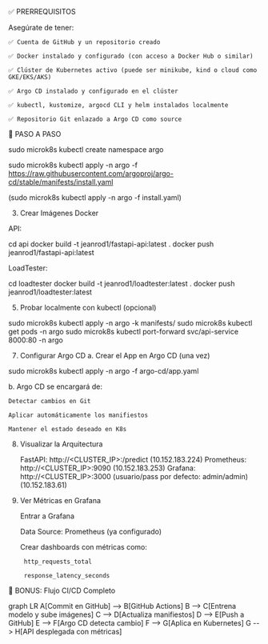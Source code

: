 ✅ PRERREQUISITOS

Asegúrate de tener:

    ✅ Cuenta de GitHub y un repositorio creado

    ✅ Docker instalado y configurado (con acceso a Docker Hub o similar)

    ✅ Clúster de Kubernetes activo (puede ser minikube, kind o cloud como GKE/EKS/AKS)

    ✅ Argo CD instalado y configurado en el clúster

    ✅ kubectl, kustomize, argocd CLI y helm instalados localmente

    ✅ Repositorio Git enlazado a Argo CD como source

🚀 PASO A PASO

sudo microk8s kubectl create namespace argo

sudo microk8s kubectl apply -n argo -f https://raw.githubusercontent.com/argoproj/argo-cd/stable/manifests/install.yaml

(sudo microk8s kubectl apply -n argo -f install.yaml)


3. Crear Imágenes Docker

API:

cd api
docker build -t jeanrod1/fastapi-api:latest .
docker push jeanrod1/fastapi-api:latest

LoadTester:

cd loadtester
docker build -t jeanrod1/loadtester:latest .
docker push jeanrod1/loadtester:latest

5. Probar localmente con kubectl (opcional)

sudo microk8s kubectl apply -n argo -k manifests/
sudo microk8s kubectl get pods -n argo
sudo microk8s kubectl port-forward svc/api-service 8000:80 -n argo



7. Configurar Argo CD
a. Crear el App en Argo CD (una vez)

sudo microk8s kubectl apply -n argo -f argo-cd/app.yaml


b. Argo CD se encargará de:

    Detectar cambios en Git

    Aplicar automáticamente los manifiestos

    Mantener el estado deseado en K8s

8. Visualizar la Arquitectura

    FastAPI: http://<CLUSTER_IP>:<NODEPORT>/predict 
    (10.152.183.224)
    Prometheus: http://<CLUSTER_IP>:9090
    (10.152.183.253)
    Grafana: http://<CLUSTER_IP>:3000 (usuario/pass por defecto: admin/admin)
    (10.152.183.61)

9. Ver Métricas en Grafana

    Entrar a Grafana

    Data Source: Prometheus (ya configurado)

    Crear dashboards con métricas como:

        http_requests_total

        response_latency_seconds

🧠 BONUS: Flujo CI/CD Completo

graph LR
A[Commit en GitHub] --> B[GitHub Actions]
B --> C[Entrena modelo y sube imágenes]
C --> D[Actualiza manifiestos]
D --> E[Push a GitHub]
E --> F[Argo CD detecta cambio]
F --> G[Aplica en Kubernetes]
G --> H[API desplegada con métricas]